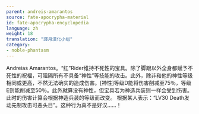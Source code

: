 ```yaml
---
parent: andreis-amarantos
source: fate-apocrypha-material
id: fate-apocrypha-encyclopedia
language: zh
weight: 18
translation: "譯月漢化小组"
category:
- noble-phantasm
---
```


Andreias Amarantos。“红”Rider维持不死性的宝具。除了脚跟以外全身都赋予不死性的祝福，可阻隔所有不具备“神性”等技能的攻击。此外，除非和他的神性等级相同或更高，不然无法确实的造成伤害。[神性]等级D能将伤害削减至75％，等级E则能削减至50％。此外就算没有神性，但宝具若为神造兵装则一样会受到伤害。此时的伤害计算会根据神造兵装的等级而改变。
根据某人表示：“LV30 Death发动先制攻击可恶头目”。这种行为真不是好汉……！
